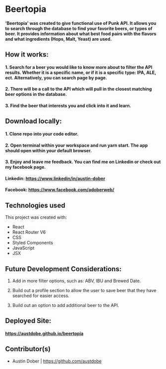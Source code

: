 # Beertopia

#### 'Beertopia' was created to give functional use of Punk API. It allows you to search through the database to find your favorite beers, or types of beer. It provides information about what best food pairs with the flavors and what ingredients (Hops, Malt, Yeast) are used.

## How it works:

#### 1. Search for a beer you would like to know more about to filter the API results. Whether it is a specific name, or if it is a specific type: IPA, ALE, ect. Alternatively, you can search page by page.

#### 2. There will be a call to the API which will pull in the closest matching beer options in the database.

#### 3. Find the beer that interests you and click into it and learn.

## Download locally:

#### 1. Clone repo into your code editor.

#### 2. Open terminal within your workspace and run yarn start. The app should open within your default browser.

#### 3. Enjoy and leave me feedback. You can find me on Linkedin or check out my facebook page.

#### Linkedin: https://www.linkedin/in/austin-dober

#### Facebook: https://www.facebook.com/adoberweb/

## Technologies used

This project was created with:

- React
- React Router V6
- CSS
- Styled Components
- JavaScript
- JSX

## Future Development Considerations:

1. Add in more filter options, such as: ABV, IBU and Brewed Date.

2. Build out a profile section to allow the user to save beer that they have searched for easier access.

3. Build out an option to add additional beer to the API.
	

## Deployed Site:

#### https://austdobe.github.io/beertopia

## Contributor(s)

- Austin Dober | https://github.com/austdobe
